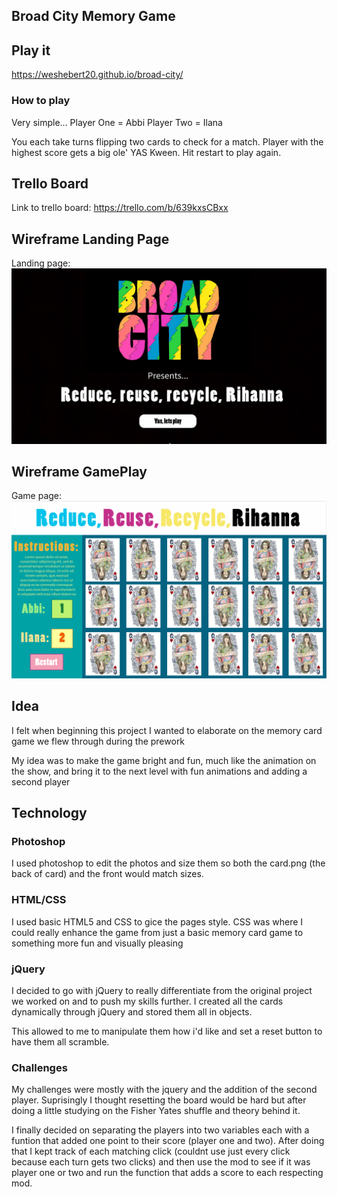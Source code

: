 ## Broad City Memory Game

## Play it
https://weshebert20.github.io/broad-city/



### How to play
Very simple...
Player One = Abbi
Player Two = Ilana

You each take turns flipping two cards to check for a match. Player with the highest score gets a big ole' YAS Kween. Hit restart to play again.


## Trello Board

Link to trello board:
https://trello.com/b/639kxsCBxx

## Wireframe Landing Page

Landing page:
![Screenshot](Landing.jpg)

## Wireframe GamePlay

Game page:
![Screenshot](Game.jpg)



## Idea

I felt when beginning this project I wanted to elaborate on the memory card game we flew through during the prework

My idea was to make the game bright and fun, much like the animation on the show, and bring it to the next level with fun animations and adding a second player

## Technology 

### Photoshop

I used photoshop to edit the photos and size them so both the card.png (the back of card) and the front would match sizes.

### HTML/CSS

I used basic HTML5 and CSS to gice the pages style. CSS was where I could really enhance the game from just a basic memory card game to something more fun and visually pleasing

### jQuery

I decided to go with jQuery to really differentiate from the original project we worked on and to push my skills further. I created all the cards dynamically through jQuery and stored them all in objects.

This allowed to me to manipulate them how i'd like and set a reset button to have them all scramble.

### Challenges

My challenges were mostly with the jquery and the addition of the second player. Suprisingly I thought resetting the board would be hard but after doing a little studying on the Fisher Yates shuffle and theory behind it. 

I finally decided on separating the players into two variables each with a funtion that added one point to their score (player one and two). After doing that I kept track of each matching click (couldnt use just every click because each turn gets two clicks) and then use the mod to see if it was player one or two and run the function that adds a score to each respecting mod.



